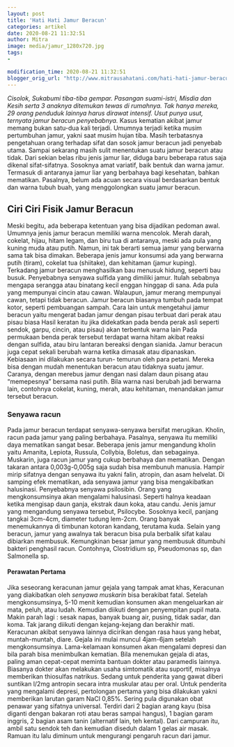 ```yaml
---
layout: post
title: 'Hati Hati Jamur Beracun'
categories: artikel
date: 2020-08-21 11:32:51
author: Mitra
image: media/jamur_1280x720.jpg
tags:
- 

modification_time: 2020-08-21 11:32:51
blogger_orig_url: "http://www.mitrausahatani.com/hati-hati-jamur-beracun.html"
---
```


_Cisolok, Sukabumi tiba-tiba gempar. Pasangan suami-istri, Misdia dan Kesih
serta 3 anaknya ditemukan tewas di rumahnya. Tak hanya mereka, 29 orang
penduduk lainnya harus dirawat intensif. Usut punya usut, ternyata jamur
beracun penyebabnya._ Kasus kematian akibat jamur memang bukan satu-dua kali
terjadi. Umumnya terjadi ketika musim pertumbuhan jamur, yakni saat musim
hujan tiba. Masih terbatasnya pengetahuan orang terhadap sifat dan sosok jamur
beracun jadi penyebab utama. Sampai sekarang masih sulit menentukan suatu
jamur beracun atau tidak. Dari sekian belas ribu jenis jamur liar, diduga baru
beberapa ratus saja dikenal sifat-sifatnya. Sosoknya amat variatif, baik
bentuk dan warna jamur. Termasuk di antaranya jamur liar yang berbahaya bagi
kesehatan, bahkan mematikan. Pasalnya, belum ada acuan secara visual
berdasarkan bentuk dan warna tubuh buah, yang menggolongkan suatu jamur
beracun.

## Ciri Ciri Fisik Jamur Beracun

Meski begitu, ada beberapa ketentuan yang bisa dijadikan pedoman awal. Umumnya
jenis jamur beracun memiliki warna mencolok. Merah darah, cokelat, hijau,
hitam legam, dan biru tua di antaranya, meski ada pula yang kuning muda atau
putih. Namun, ini tak berarti semua jamur yang berwarna sama tak bisa dimakan.
Beberapa jenis jamur konsumsi ada yang berwarna putih (tiram), cokelat tua
(shiitake), dan kehitaman (jamur kuping). Terkadang jamur beracun menghasilkan
bau menusuk hidung, seperti bau busuk. Penyebabnya senyawa sulfida yang
dimiliki jamur. Itulah sebabnya mengapa serangga atau binatang kecil enggan
hinggap di sana. Ada pula yang mempunyai cincin atau cawan. Walaupun, jamur
merang mempunyai cawan, tetapi tidak beracun. Jamur beracun biasanya tumbuh
pada tempat kotor, seperti pembuangan sampah. Cara lain untuk mengetahui jamur
beracun yaitu mengerat badan jamur dengan pisau terbuat dari perak atau pisau
biasa Hasil keratan itu jika didekatkan pada benda perak asli seperti sendok,
garpu, cincin, atau pisau) akan terbentuk warna lain Pada permukaan benda
perak tersebut terdapat warna hitam akibat reaksi dengan sulfida, atau biru
lantaran bereaksi dengan sianida. Jamur beracun juga cepat sekali berubah
warna ketika dimasak atau dipanaskan. Kebiasaan ini dilakukan secara turun-
temurun oleh para petani. Mereka bisa dengan mudah menentukan beracun atau
tidaknya suatu jamur. Caranya, dengan merebus jamur dengan nasi dalam daun
pisang atau “memepesnya” bersama nasi putih. Bila warna nasi berubah jadi
berwarna lain, contohnya cokelat, kuning, merah, atau kehitaman, menandakan
jamur tersebut beracun.

### Senyawa racun

Pada jamur beracun terdapat senyawa-senyawa bersifat merugikan. Kholin, racun
pada jamur yang paling berbahaya. Pasalnya, senyawa itu memiliki daya
mematikan sangat besar. Beberapa jenis jamur mengandung kholin yaitu Amanita,
Lepiota, Russula, Collybia, Boletus, dan sebagainya. Muskarin, juga racun
jamur yang cukup berbahaya dan mematikan. Dengan takaran antara 0,003g-0,005g
saja sudah bisa membunuh manusia. Hampir mirip sifatnya dengan senyawa itu
yakni falin, atropin, dan asam helvelat. Di samping efek mematikan, ada
senyawa jamur yang bisa mengakibatkan halusinasi. Penyebabnya senyawa
psilosibin. Orang yang mengkonsumsinya akan mengalami halusinasi. Seperti
halnya keadaan ketika mengisap daun ganja, ekstrak daun koka, atau candu.
Jenis jamur yang mengandung senyawa tersebut, Psilocybe. Sosoknya kecil,
panjang tangkai 3cm-4cm, diameter tudung lem-2cm. Orang banyak menemukannya di
timbunan kotoran kandang, terutama kuda. Selain yang beracun, jamur yang
awalnya tak beracun bisa pula berbalik sifat kalau dibiarkan membusuk.
Kemungkinan besar jamur yang membusuk ditumbuhi bakteri penghasil racun.
Contohnya, Clostridium sp, Pseudomonas sp, dan Salmonella sp.

#### Perawatan Pertama

Jika seseorang keracunan jamur gejala yang tampak amat khas, Keracunan yang
diakibatkan oleh _senyawa muskarin_ bisa berakibat fatal. Setelah
mengkonsumsinya, 5-10 menit kemudian konsumen akan mengeluarkan air mata,
peluh, atau ludah. Kemudian diikuti dengan penyempitan pupil mata. Makin parah
lagi : sesak napas, banyak buang air, pusing, tidak sadar, dan koma. Tak
jarang diikuti dengan kejang-kejang dan berakhir mati. Keracunan akibat
senyawa lainnya dicirikan dengan rasa haus yang hebat, muntah-muntah, diare.
Gejala ini mulai muncul 4jam-6jam setelah mengkonsumsinya. Lama-kelamaan
konsumen akan mengalami depresi dan bila parah bisa menimbulkan kematian. Bila
menemukan gejala di atas, paling aman cepat-cepat meminta bantuan dokter atau
paramedis lainnya. Biasanya dokter akan melakukan usaha simtomatik atau
suportif, misalnya memberikan thiosulfas natrikus. Sedang untuk penderita yang
gawat diberi suntikan l/2mg antropin secara intra muskular atau per oral.
Untuk penderita yang mengalami depresi, pertolongan pertama yang bisa
dilakukan yakni memberikan larutan garam NaCl 0,85%. Sering pula digunakan
obat penawar yang sifatnya universal. Terdiri dari 2 bagian arang kayu (bisa
diganti dengan bakaran roti atau beras sampai hangus), 1 bagian garam inggris,
2 bagian asam tanin (alternatif lain, teh kental). Dari campuran itu, ambil
satu sendok teh dan kemudian diseduh dalam 1 gelas air masak. Ramuan itu lalu
diminum untuk mengurangi pengaruh racun dari jamur.  


